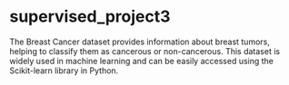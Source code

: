 # supervised_project3
The Breast Cancer dataset provides information about breast tumors, helping to classify them as cancerous or non-cancerous. This dataset is widely used in machine learning and can be easily accessed using the Scikit-learn library in Python.
